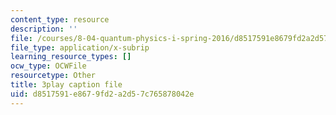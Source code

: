 ```yaml
---
content_type: resource
description: ''
file: /courses/8-04-quantum-physics-i-spring-2016/d8517591e8679fd2a2d57c765878042e_3Cij8HYKXOk.srt
file_type: application/x-subrip
learning_resource_types: []
ocw_type: OCWFile
resourcetype: Other
title: 3play caption file
uid: d8517591-e867-9fd2-a2d5-7c765878042e
---
```

